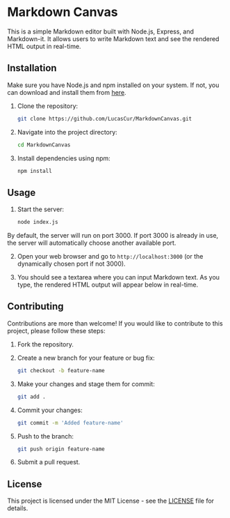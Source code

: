 # Markdown Canvas

This is a simple Markdown editor built with Node.js, Express, and Markdown-it. It allows users to write Markdown text and see the rendered HTML output in real-time.

## Installation

Make sure you have Node.js and npm installed on your system. If not, you can download and install them from [here](https://nodejs.org/).

1. Clone the repository:

   ```bash
   git clone https://github.com/LucasCur/MarkdownCanvas.git
   ```

2. Navigate into the project directory:

   ```bash
   cd MarkdownCanvas
   ```

3. Install dependencies using npm:

   ```bash
   npm install
   ```

## Usage

1. Start the server:

   ```bash
   node index.js
   ```

By default, the server will run on port 3000. If port 3000 is already in use, the server will automatically choose another available port.

2. Open your web browser and go to `http://localhost:3000` (or the dynamically chosen port if not 3000).

3. You should see a textarea where you can input Markdown text. As you type, the rendered HTML output will appear below in real-time.

## Contributing

Contributions are more than welcome! If you would like to contribute to this project, please follow these steps:

1. Fork the repository.

2. Create a new branch for your feature or bug fix:

   ```bash
   git checkout -b feature-name
   ```

3. Make your changes and stage them for commit:

   ```bash
   git add .
   ```

4. Commit your changes:

   ```bash
   git commit -m 'Added feature-name'
   ```

5. Push to the branch:

   ```bash
   git push origin feature-name
   ```

6. Submit a pull request.

## License

This project is licensed under the MIT License - see the [LICENSE](https://github.com/LucasCur/MarkdownCanvas/blob/main/LICENSE) file for details.
